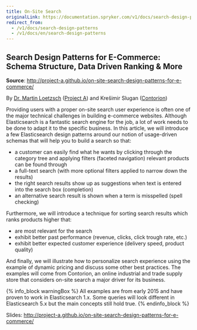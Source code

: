 ```yaml
---
title: On-Site Search
originalLink: https://documentation.spryker.com/v1/docs/search-design-patterns
redirect_from:
  - /v1/docs/search-design-patterns
  - /v1/docs/en/search-design-patterns
---
```


## Search Design Patterns for E-Commerce: Schema Structure, Data Driven Ranking & More

**Source**: <http://project-a.github.io/on-site-search-design-patterns-for-e-commerce/>

By [Dr. Martin Loetzsch](http://martin-loetzsch.de/) ([Project A](https://www.project-a.com/)) and Krešimir Slugan ([Contorion](https://contorion.de/))

Providing users with a proper on-site search user experience is often one of the major technical challenges in building e-commerce websites. Although Elasticsearch is a fantastic search engine for the job, a lot of work needs to be done to adapt it to the specific business. In this article, we will introduce a few Elasticsearch design patterns around our notion of usage-driven schemas that will help you to build a search so that:

* a customer can easily find what he wants by clicking through the category tree and applying filters (faceted navigation) relevant products can be found through
* a full-text search (with more optional filters applied to narrow down the results)
* the right search results show up as suggestions when text is entered into the search box (completion)
* an alternative search result is shown when a term is misspelled (spell checking)

Furthermore, we will introduce a technique for sorting search results which ranks products higher that:

* are most relevant for the search
* exhibit better past performance (revenue, clicks, click trough rate, etc.)
* exhibit better expected customer experience (delivery speed, product quality)

And finally, we will illustrate how to personalize search experience using the example of dynamic pricing and discuss some other best practices. The examples will come from Contorion, an online industrial and trade supply store that considers on-site search a major driver for its business.

{% info_block warningBox %}
All examples are from early 2015 and have proven to work in Elasticsearch 1.x. Some queries will look different in Elasticsearch 5.x but the main concepts still hold true.
{% endinfo_block %}

Slides: <http://project-a.github.io/on-site-search-design-patterns-for-e-commerce/>


